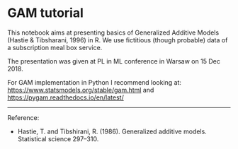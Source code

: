 # GAM tutorial

This notebook aims at presenting basics of Generalized Additive Models (Hastie & Tibsharani, 1996) in R. 
We use fictitious (though probable) data of a subscription meal box service. 

The presentation was given at PL in ML conference in Warsaw on 15 Dec 2018.

For GAM implementation in Python I recommend looking at:
https://www.statsmodels.org/stable/gam.html and
https://pygam.readthedocs.io/en/latest/

----------------------------------

Reference:

* Hastie, T. and Tibshirani, R. (1986). Generalized additive models. Statistical science 297–310.
